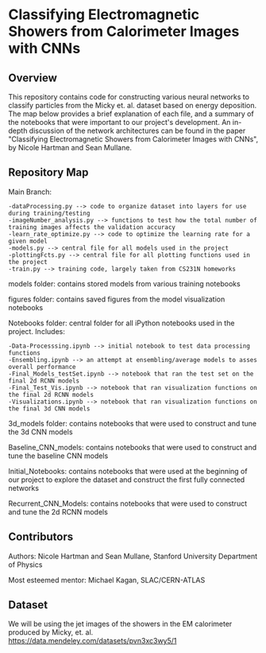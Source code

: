 # Classifying Electromagnetic Showers from Calorimeter Images with CNNs

## Overview 

This repository contains code for constructing various neural networks to classify particles from the Micky et. al. dataset based on energy deposition. The map below provides a brief explanation of each file, and a summary of the notebooks that were important to our project's development. An in-depth discussion of the network architectures can be found in the paper "Classifying Electromagnetic Showers from Calorimeter Images with CNNs", by Nicole Hartman and Sean Mullane. 

## Repository Map 

Main Branch:
    
    -dataProcessing.py --> code to organize dataset into layers for use during training/testing 
    -imageNumber_analysis.py --> functions to test how the total number of training images affects the validation accuracy 
    -learn_rate_optimize.py --> code to optimize the learning rate for a given model 
    -models.py --> central file for all models used in the project 
    -plottingFcts.py --> central file for all plotting functions used in the project 
    -train.py --> training code, largely taken from CS231N homeworks 
    
models folder: contains stored models from various training notebooks 

figures folder: contains saved figures from the model visualization notebooks 

Notebooks folder: central folder for all iPython notebooks used in the project. Includes: 

    -Data-Processsing.ipynb --> initial notebook to test data processing functions
    -Ensembling.ipynb --> an attempt at ensembling/average models to asses overall performance 
    -Final_Models_testSet.ipynb --> notebook that ran the test set on the final 2d RCNN models 
    -Final_Test_Vis.ipynb --> notebook that ran visualization functions on the final 2d RCNN models
    -Visualizations.ipynb --> notebook that ran visualization functions on the final 3d CNN models 
    
3d_models folder: contains notebooks that were used to construct and tune the 3d CNN models 

Baseline_CNN_models: contains notebooks that were used to construct and tune the baseline CNN models 
 
Initial_Notebooks: contains notebooks that were used at the beginning of our project to explore the dataset and construct the first fully connected networks 

Recurrent_CNN_Models: contains notebooks that were used to construct and tune the 2d RCNN models


## Contributors 
Authors: 
    Nicole Hartman and Sean Mullane, Stanford University Department of Physics

Most esteemed mentor: 
    Michael Kagan, SLAC/CERN-ATLAS 
    
## Dataset

We will be using the jet images of the showers in the EM calorimeter produced
by Micky, et. al.
https://data.mendeley.com/datasets/pvn3xc3wy5/1
